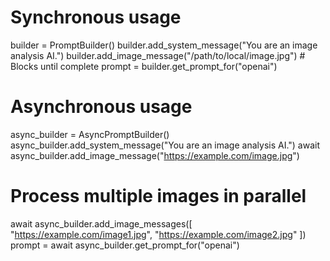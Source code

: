 # Synchronous usage
builder = PromptBuilder()
builder.add_system_message("You are an image analysis AI.")
builder.add_image_message("/path/to/local/image.jpg")  # Blocks until complete
prompt = builder.get_prompt_for("openai")

# Asynchronous usage
async_builder = AsyncPromptBuilder()
async_builder.add_system_message("You are an image analysis AI.")
await async_builder.add_image_message("https://example.com/image.jpg")
# Process multiple images in parallel
await async_builder.add_image_messages([
    "https://example.com/image1.jpg",
    "https://example.com/image2.jpg"
])
prompt = await async_builder.get_prompt_for("openai") 